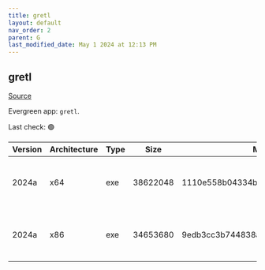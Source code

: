 ```yaml
---
title: gretl
layout: default
nav_order: 2
parent: G
last_modified_date: May 1 2024 at 12:13 PM
---
```


## gretl

[Source](http://gretl.sourceforge.net/)

Evergreen app: `gretl`. 

Last check: 🟢

| Version | Architecture | Type | Size     | Md5                              | URI                                                                                                                                                                          |
| ------- | ------------ | ---- | -------- | -------------------------------- | ---------------------------------------------------------------------------------------------------------------------------------------------------------------------------- |
| 2024a   | x64          | exe  | 38622048 | 1110e558b04334bac7cc36d570436d22 | [https://cytranet-dal.dl.sourceforge.net/project/gretl/gretl/2024a/gretl-2024a-64.exe](https://cytranet-dal.dl.sourceforge.net/project/gretl/gretl/2024a/gretl-2024a-64.exe) |
| 2024a   | x86          | exe  | 34653680 | 9edb3cc3b744838aea90e6a121b0f400 | [https://cytranet-dal.dl.sourceforge.net/project/gretl/gretl/2024a/gretl-2024a-32.exe](https://cytranet-dal.dl.sourceforge.net/project/gretl/gretl/2024a/gretl-2024a-32.exe) |
